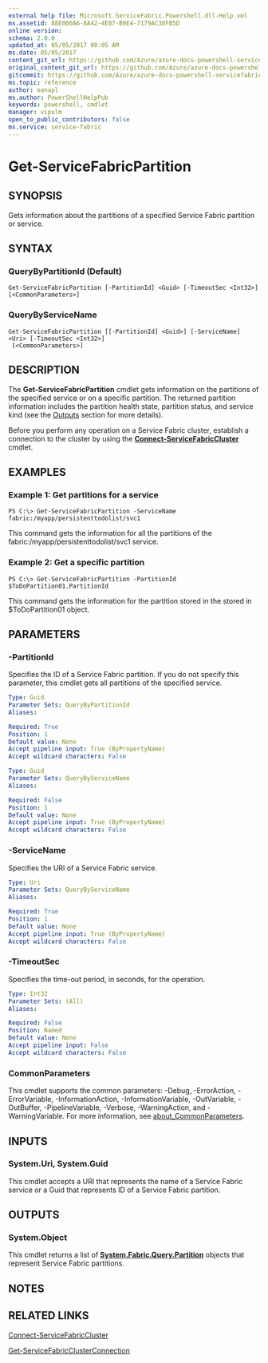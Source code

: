 ```yaml
---
external help file: Microsoft.ServiceFabric.Powershell.dll-Help.xml
ms.assetid: 88E000A6-8A42-4E87-B9E4-7179AC38FB5D
online version:
schema: 2.0.0
updated_at: 05/05/2017 00:05 AM
ms.date: 05/05/2017
content_git_url: https://github.com/Azure/azure-docs-powershell-servicefabric/blob/V5.6_Updates/Service-Fabric-cmdlets/ServiceFabric/vlatest/Get-ServiceFabricPartition.md
original_content_git_url: https://github.com/Azure/azure-docs-powershell-servicefabric/blob/V5.6_Updates/Service-Fabric-cmdlets/ServiceFabric/vlatest/Get-ServiceFabricPartition.md
gitcommit: https://github.com/Azure/azure-docs-powershell-servicefabric/blob/ab74e7f5446fc433a7adae0e8e813ba2b1651adb
ms.topic: reference
author: oanapl
ms.author: PowerShellHelpPub
keywords: powershell, cmdlet
manager: vipulm
open_to_public_contributors: false
ms.service: service-fabric
---
```


# Get-ServiceFabricPartition

## SYNOPSIS
Gets information about the partitions of a specified Service Fabric partition or service.

## SYNTAX

### QueryByPartitionId (Default)
```
Get-ServiceFabricPartition [-PartitionId] <Guid> [-TimeoutSec <Int32>] [<CommonParameters>]
```

### QueryByServiceName
```
Get-ServiceFabricPartition [[-PartitionId] <Guid>] [-ServiceName] <Uri> [-TimeoutSec <Int32>]
 [<CommonParameters>]
```

## DESCRIPTION
The **Get-ServiceFabricPartition** cmdlet gets information on the partitions of the specified service or on a specific partition. The returned partition information includes the partition health state, partition status, and service kind (see the [Outputs](#outputs) section for more details).

Before you perform any operation on a Service Fabric cluster, establish a connection to the cluster by using the **[Connect-ServiceFabricCluster](./Connect-ServiceFabricCluster.md)** cmdlet.

## EXAMPLES

### Example 1: Get partitions for a service
```
PS C:\> Get-ServiceFabricPartition -ServiceName fabric:/myapp/persistenttodolist/svc1
```

This command gets the information for all the partitions of the fabric:/myapp/persistenttodolist/svc1 service.

### Example 2: Get a specific partition
```
PS C:\> Get-ServiceFabricPartition -PartitionId $ToDoPartition01.PartitionId
```

This command gets the information for the partition stored in the stored in $ToDoPartition01 object.

## PARAMETERS

### -PartitionId
Specifies the ID of a Service Fabric partition.
If you do not specify this parameter, this cmdlet gets all partitions of the specified service.

```yaml
Type: Guid
Parameter Sets: QueryByPartitionId
Aliases: 

Required: True
Position: 1
Default value: None
Accept pipeline input: True (ByPropertyName)
Accept wildcard characters: False
```

```yaml
Type: Guid
Parameter Sets: QueryByServiceName
Aliases: 

Required: False
Position: 1
Default value: None
Accept pipeline input: True (ByPropertyName)
Accept wildcard characters: False
```

### -ServiceName
Specifies the URI of a Service Fabric service.

```yaml
Type: Uri
Parameter Sets: QueryByServiceName
Aliases: 

Required: True
Position: 1
Default value: None
Accept pipeline input: True (ByPropertyName)
Accept wildcard characters: False
```

### -TimeoutSec
Specifies the time-out period, in seconds, for the operation.

```yaml
Type: Int32
Parameter Sets: (All)
Aliases: 

Required: False
Position: Named
Default value: None
Accept pipeline input: False
Accept wildcard characters: False
```

### CommonParameters
This cmdlet supports the common parameters: -Debug, -ErrorAction, -ErrorVariable, -InformationAction, -InformationVariable, -OutVariable, -OutBuffer, -PipelineVariable, -Verbose, -WarningAction, and -WarningVariable. For more information, see [about_CommonParameters](http://go.microsoft.com/fwlink/?LinkID=113216).

## INPUTS

### System.Uri, System.Guid
This cmdlet accepts a URI that represents the name of a Service Fabric service or a Guid that represents ID of a Service Fabric partition.

## OUTPUTS

### System.Object
This cmdlet returns a list of **[System.Fabric.Query.Partition](https://docs.microsoft.com/dotnet/api/system.fabric.query.partition)** objects that represent Service Fabric partitions.

## NOTES

## RELATED LINKS

[Connect-ServiceFabricCluster](./Connect-ServiceFabricCluster.md)

[Get-ServiceFabricClusterConnection](./Get-ServiceFabricClusterConnection.md)

